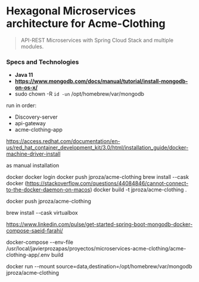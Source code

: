# Hexagonal Microservices architecture for Acme-Clothing

> API-REST Microservices with Spring Cloud Stack and  multiple modules.

### Specs and Technologies

- **Java 11**
- **https://www.mongodb.com/docs/manual/tutorial/install-mongodb-on-os-x/**
- sudo chown -R `id -un` /opt/homebrew/var/mongodb


run in order:
 - Discovery-server
 - api-gateway
 - acme-clothing-app


https://access.redhat.com/documentation/en-us/red_hat_container_development_kit/3.0/html/installation_guide/docker-machine-driver-install

as manual installation


docker
docker login
docker push jproza/acme-clothing
brew install --cask docker
(https://stackoverflow.com/questions/44084846/cannot-connect-to-the-docker-daemon-on-macos)
docker build -t jproza/acme-clothing .

docker push jproza/acme-clothing


brew install --cask virtualbox

https://www.linkedin.com/pulse/get-started-spring-boot-mongodb-docker-compose-saeid-farahi/

docker-compose --env-file /usr/local/javierprozapas/proyectos/microservices-acme-clothing/acme-clothing-app/.env build

docker run --mount source=data,destination=/opt/homebrew/var/mongodb jproza/acme-clothing
